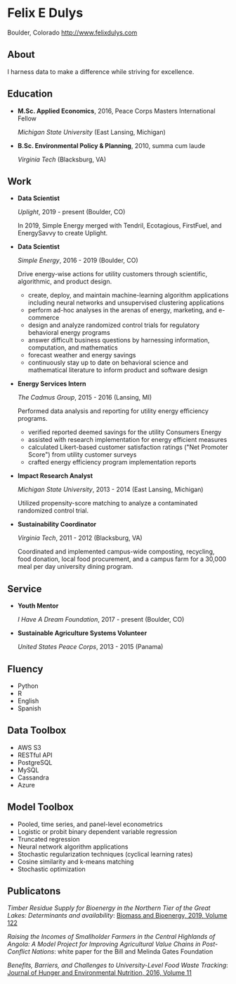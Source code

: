 Felix E Dulys
=============

Boulder, Colorado
<http://www.felixdulys.com>

About
---------

I harness data to make a difference while striving for excellence.



Education
---------

*   **M.Sc. Applied Economics**, 2016, Peace Corps Masters International Fellow

    *Michigan State University* (East Lansing, Michigan)

*   **B.Sc. Environmental Policy & Planning**, 2010, summa cum laude

    *Virginia Tech* (Blacksburg, VA)


Work
---------------

*   **Data Scientist**

    *Uplight*, 2019 - present (Boulder, CO)

    In 2019, Simple Energy merged with Tendril, Ecotagious, FirstFuel, and EnergySavvy to create Uplight.




*   **Data Scientist**

    *Simple Energy*, 2016 - 2019 (Boulder, CO)

    Drive energy-wise actions for utility customers through scientific, algorithmic, and product design.

    - create, deploy, and maintain machine-learning algorithm applications including neural networks and unsupervised clustering applications
    - perform ad-hoc analyses in the arenas of energy, marketing, and e-commerce
    - design and analyze randomized control trials for regulatory behavioral energy programs
    - answer difficult business questions by harnessing information, computation, and mathematics
    - forecast weather and energy savings
    - continuously stay up to date on behavioral science and mathematical literature to inform product and software design






*   **Energy Services Intern**

    *The Cadmus Group*, 2015 - 2016 (Lansing, MI)

    Performed data analysis and reporting for utility energy efficiency programs.

    - verified reported deemed savings for the utility Consumers Energy
    - assisted with research implementation for energy efficient measures
    - calculated Likert-based customer satisfaction ratings ("Net Promoter Score") from utility customer surveys
    - crafted energy efficiency program implementation reports







*   **Impact Research Analyst**

    *Michigan State University*, 2013 - 2014 (East Lansing, Michigan)

    Utilized propensity-score matching to analyze a contaminated randomized control trial.







*   **Sustainability Coordinator**

    *Virginia Tech*, 2011 - 2012 (Blacksburg, VA)

    Coordinated and implemented campus-wide composting, recycling, food donation, local food procurement, and a campus farm for a 30,000 meal per day university dining program.







Service
-------

*   **Youth Mentor**

    *I Have A Dream Foundation*, 2017 - present (Boulder, CO)

*   **Sustainable Agriculture Systems Volunteer**

    *United States Peace Corps*, 2013 - 2015 (Panama)



Fluency
------

- Python
- R
- English
- Spanish


Data Toolbox
------

- AWS S3
- RESTful API
- PostgreSQL
- MySQL
- Cassandra
- Azure


Model Toolbox
------

- Pooled, time series, and panel-level econometrics
- Logistic or probit binary dependent variable regression
- Truncated regression
- Neural network algorithm applications
- Stochastic regularization techniques (cyclical learning rates)
- Cosine similarity and k-means matching
- Stochastic optimization


Publicatons
-----------

*Timber Residue Supply for Bioenergy in the Northern Tier of the Great Lakes: Determinants and availability*: [Biomass and Bioenergy, 2019, Volume 122](<https://www.sciencedirect.com/science/article/pii/S0961953419300352>)

*Raising the Incomes of Smallholder Farmers in the Central Highlands of Angola: A Model Project for Improving Agricultural Value Chains in Post-Conflict Nations*: white paper for the Bill and Melinda Gates Foundation

*Benefits, Barriers, and Challenges to University-Level Food Waste Tracking*: [Journal of Hunger and Environmental Nutrition, 2016, Volume 11](<https://www.tandfonline.com/doi/abs/10.1080/19320248.2015.1045676?journalCode=when20>)
